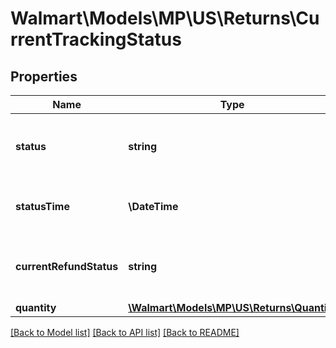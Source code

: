 # Walmart\Models\MP\US\Returns\CurrentTrackingStatus

## Properties

Name | Type | Description | Notes
------------ | ------------- | ------------- | -------------
**status** | **string** | Current status of return. (e.g., 'INITIATED') | [optional]
**statusTime** | **\DateTime** | Timestamp of listed status change | [optional]
**currentRefundStatus** | **string** | Determines the current refund status of the return. | [optional]
**quantity** | [**\Walmart\Models\MP\US\Returns\Quantity**](Quantity.md) |  | [optional]


[[Back to Model list]](./) [[Back to API list]](../../../../../README.md#supported-apis) [[Back to README]](../../../../../README.md)
